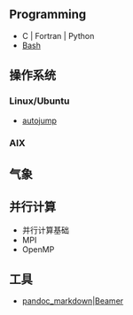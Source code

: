 <!---title:MetMan's Wiki  -首页-->
<!---keywords:Linux,气象,并行计算-->
<!---date:2014-03-02-->
## Programming
 * C | Fortran | Python
 * [Bash](wiki/programming/bash.html)
  
<!--[用markdown + pandoc + makefile + vimwiki + git(github)搭建wiki](wiki/tool/sitebuild/ohlinuxwiki.html)-->


## 操作系统
### Linux/Ubuntu
 * [autojump](wiki/os/autojump.html)
 

### AIX



## 气象 
  


## 并行计算
 * 并行计算基础
 * MPI
 * OpenMP

## 工具
 * [pandoc_markdown](wiki/tools/pandoc_markdown.html)|[Beamer](wiki/tools/beamer.html)

<!-- vim:set tw=0:-->
